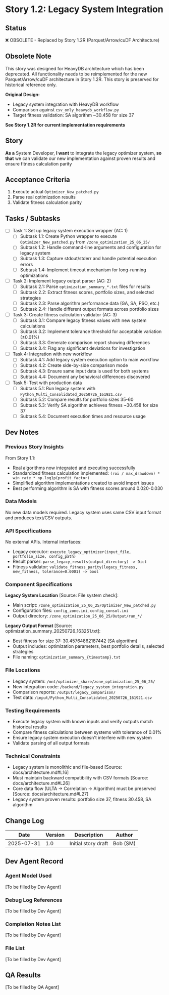 # Story 1.2: Legacy System Integration

## Status
❌ OBSOLETE - Replaced by Story 1.2R (Parquet/Arrow/cuDF Architecture)

## Obsolete Note
This story was designed for HeavyDB architecture which has been deprecated. All functionality needs to be reimplemented for the new Parquet/Arrow/cuDF architecture in Story 1.2R. This story is preserved for historical reference only.

**Original Design:**
- Legacy system integration with HeavyDB workflow
- Comparison against `csv_only_heavydb_workflow.py`
- Target fitness validation: SA algorithm ~30.458 for size 37

**See Story 1.2R for current implementation requirements**

## Story
**As a** System Developer,
**I want** to integrate the legacy optimizer system,
**so that** we can validate our new implementation against proven results and ensure fitness calculation parity

## Acceptance Criteria
1. Execute actual `Optimizer_New_patched.py`
2. Parse real optimization results
3. Validate fitness calculation parity

## Tasks / Subtasks
- [ ] Task 1: Set up legacy system execution wrapper (AC: 1)
  - [ ] Subtask 1.1: Create Python wrapper to execute `Optimizer_New_patched.py` from `/zone_optimization_25_06_25/`
  - [ ] Subtask 1.2: Handle command-line arguments and configuration for legacy system
  - [ ] Subtask 1.3: Capture stdout/stderr and handle potential execution errors
  - [ ] Subtask 1.4: Implement timeout mechanism for long-running optimizations
- [ ] Task 2: Implement legacy output parser (AC: 2)
  - [ ] Subtask 2.1: Parse `optimization_summary_*.txt` files for results
  - [ ] Subtask 2.2: Extract fitness scores, portfolio sizes, and selected strategies
  - [ ] Subtask 2.3: Parse algorithm performance data (GA, SA, PSO, etc.)
  - [ ] Subtask 2.4: Handle different output formats across portfolio sizes
- [ ] Task 3: Create fitness calculation validator (AC: 3)
  - [ ] Subtask 3.1: Compare legacy fitness values with new system calculations
  - [ ] Subtask 3.2: Implement tolerance threshold for acceptable variation (±0.01%)
  - [ ] Subtask 3.3: Generate comparison report showing differences
  - [ ] Subtask 3.4: Flag any significant deviations for investigation
- [ ] Task 4: Integration with new workflow
  - [ ] Subtask 4.1: Add legacy system execution option to main workflow
  - [ ] Subtask 4.2: Create side-by-side comparison mode
  - [ ] Subtask 4.3: Ensure same input data is used for both systems
  - [ ] Subtask 4.4: Document any behavioral differences discovered
- [ ] Task 5: Test with production data
  - [ ] Subtask 5.1: Run legacy system with `Python_Multi_Consolidated_20250726_161921.csv`
  - [ ] Subtask 5.2: Compare results for portfolio sizes 35-60
  - [ ] Subtask 5.3: Verify SA algorithm achieves fitness ~30.458 for size 37
  - [ ] Subtask 5.4: Document execution times and resource usage

## Dev Notes

### Previous Story Insights
From Story 1.1:
- Real algorithms now integrated and executing successfully
- Standardized fitness calculation implemented: `(roi / max_drawdown) * win_rate * np.log1p(profit_factor)`
- Simplified algorithm implementations created to avoid import issues
- Best performing algorithm is SA with fitness scores around 0.020-0.030

### Data Models
No new data models required. Legacy system uses same CSV input format and produces text/CSV outputs.

### API Specifications
No external APIs. Internal interfaces:
- Legacy executor: `execute_legacy_optimizer(input_file, portfolio_size, config_path)`
- Result parser: `parse_legacy_results(output_directory) -> Dict`
- Fitness validator: `validate_fitness_parity(legacy_fitness, new_fitness, tolerance=0.0001) -> bool`

### Component Specifications
**Legacy System Location** [Source: File system check]:
- Main script: `/zone_optimization_25_06_25/Optimizer_New_patched.py`
- Configuration files: `config_zone.ini`, `config_consol.ini`
- Output directory: `/zone_optimization_25_06_25/Output/run_*/`

**Legacy Output Format** [Source: optimization_summary_20250726_163251.txt]:
- Best fitness for size 37: 30.45764862187442 (SA algorithm)
- Output includes: optimization parameters, best portfolio details, selected strategies
- File naming: `optimization_summary_{timestamp}.txt`

### File Locations
- Legacy system: `/mnt/optimizer_share/zone_optimization_25_06_25/`
- New integration code: `/backend/legacy_system_integration.py`
- Comparison reports: `/output/legacy_comparison/`
- Test data: `/input/Python_Multi_Consolidated_20250726_161921.csv`

### Testing Requirements
- Execute legacy system with known inputs and verify outputs match historical results
- Compare fitness calculations between systems with tolerance of 0.01%
- Ensure legacy system execution doesn't interfere with new system
- Validate parsing of all output formats

### Technical Constraints
- Legacy system is monolithic and file-based [Source: docs/architecture.md#L16]
- Must maintain backward compatibility with CSV formats [Source: docs/architecture.md#L26]
- Core data flow (ULTA -> Correlation -> Algorithm) must be preserved [Source: docs/architecture.md#L27]
- Legacy system proven results: portfolio size 37, fitness 30.458, SA algorithm

## Change Log
| Date | Version | Description | Author |
|------|---------|-------------|--------|
| 2025-07-31 | 1.0 | Initial story draft | Bob (SM) |

## Dev Agent Record

### Agent Model Used
[To be filled by Dev Agent]

### Debug Log References
[To be filled by Dev Agent]

### Completion Notes List
[To be filled by Dev Agent]

### File List
[To be filled by Dev Agent]

## QA Results
[To be filled by QA Agent]